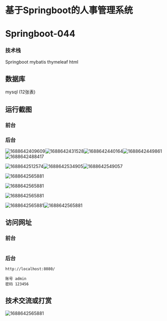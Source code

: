 # 基于Springboot的人事管理系统

# Springboot-044

### 技术栈

Springboot mybatis thymeleaf html

## 数据库

mysql (12张表)



## 运行截图

### 前台

### 后台

![1688642409609](./images/1.jpg)![1688642431528](./images/2.jpg)![1688642440164](./images/3.jpg)![1688642449861](./images/4.jpg)![1688642488417](./images/5.jpg)

![1688642512574](./images/6.jpg)![1688642534905](./images/7.jpg)![1688642549057](./images/8.jpg)

![1688642565881](./images/9.jpg)

![1688642565881](./images/10.jpg)

![1688642565881](./images/11.jpg)

![1688642565881](./images/12.jpg)![1688642565881](./images/13.jpg)





## 访问网址

### 前台

```

```

### 后台

```
http://localhost:8080/

账号 admin
密码 123456
```





##  技术交流或打赏

![1688642565881](./images/vx.jpg)